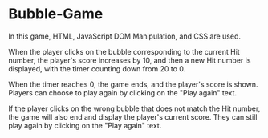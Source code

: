 # Bubble-Game
In this game, HTML, JavaScript DOM Manipulation, and CSS are used.

When the player clicks on the bubble corresponding to the current Hit number, the player's score increases by 10, and then a new Hit number is displayed, with the timer counting down from 20 to 0.

When the timer reaches 0, the game ends, and the player's score is shown. Players can choose to play again by clicking on the "Play again" text.

If the player clicks on the wrong bubble that does not match the Hit number, the game will also end and display the player's current score. They can still play again by clicking on the "Play again" text.
